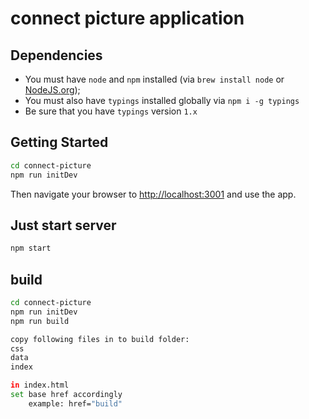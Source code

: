 # connect picture application

## Dependencies
- You must have `node` and `npm` installed (via `brew install node` or [NodeJS.org](https://nodejs.org/en/));
- You must also have `typings` installed globally via `npm i -g typings`
- Be sure that you have `typings` version `1.x`

## Getting Started


```bash
cd connect-picture
npm run initDev
```

Then navigate your browser to [http://localhost:3001](http://localhost:3001) and use the app.

## Just start server
```bash
npm start
```

## build
```bash
cd connect-picture
npm run initDev
npm run build

copy following files in to build folder:
css
data
index

in index.html
set base href accordingly
	example: href="build"
```